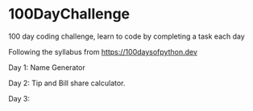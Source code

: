 # 100DayChallenge
100 day coding challenge, learn to code by completing a task each day

Following the syllabus from https://100daysofpython.dev

Day 1: Name Generator

Day 2: Tip and Bill share calculator.

Day 3:
